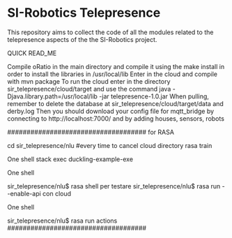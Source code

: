 # SI-Robotics Telepresence

This repository aims to collect the code of all the modules related to the telepresence aspects of the the SI-Robotics project.



QUICK READ_ME

Compile oRatio in the main directory and compile it using the make install in order to install the libraries in /usr/local/lib
Enter in the cloud and compile with mvn package
To run the cloud enter in the directory  sir_telepresence/cloud/target and use the command java -Djava.library.path=/usr/local/lib -jar telepresence-1.0.jar
When pulling, remember to delete the database at sir_telepresence/cloud/target/data and derby.log
Then you should download your config file for mqtt_bridge by connecting to http://localhost:7000/ and by adding houses, sensors, robots 

####################################
for RASA

cd sir_telepresence/nlu  #every time to cancel cloud directory
rasa train   


One shell
stack exec duckling-example-exe

One shell

sir_telepresence/nlu$ rasa shell per testare
sir_telepresence/nlu$ rasa run --enable-api con cloud

One shell

sir_telepresence/nlu$ rasa run actions
####################################
